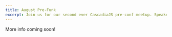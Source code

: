 ```yaml
---
title: August Pre-Funk
excerpt: Join us for our second ever CascadiaJS pre-conf meetup. Speakers TBD.
---
```

More info coming soon!